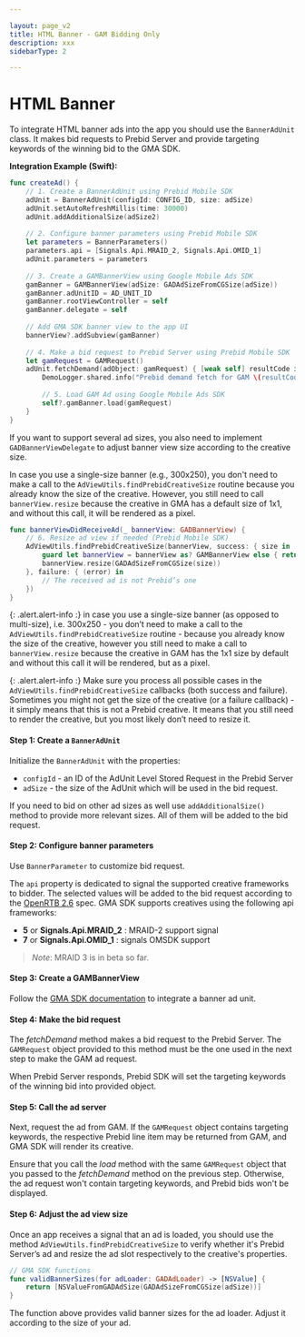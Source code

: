 ```yaml
---

layout: page_v2
title: HTML Banner - GAM Bidding Only
description: xxx
sidebarType: 2

---
```


# HTML Banner

To integrate HTML banner ads into the app you should use the `BannerAdUnit` class. It makes bid requests to Prebid Server and provide targeting keywords of the winning bid to the GMA SDK.

**Integration Example (Swift):**

```swift
func createAd() {
    // 1. Create a BannerAdUnit using Prebid Mobile SDK
    adUnit = BannerAdUnit(configId: CONFIG_ID, size: adSize)
    adUnit.setAutoRefreshMillis(time: 30000)
    adUnit.addAdditionalSize(adSize2)
    
    // 2. Configure banner parameters using Prebid Mobile SDK
    let parameters = BannerParameters()
    parameters.api = [Signals.Api.MRAID_2, Signals.Api.OMID_1]
    adUnit.parameters = parameters
    
    // 3. Create a GAMBannerView using Google Mobile Ads SDK
    gamBanner = GAMBannerView(adSize: GADAdSizeFromCGSize(adSize))
    gamBanner.adUnitID = AD_UNIT_ID
    gamBanner.rootViewController = self
    gamBanner.delegate = self
    
    // Add GMA SDK banner view to the app UI
    bannerView?.addSubview(gamBanner)
    
    // 4. Make a bid request to Prebid Server using Prebid Mobile SDK
    let gamRequest = GAMRequest()
    adUnit.fetchDemand(adObject: gamRequest) { [weak self] resultCode in
        DemoLogger.shared.info("Prebid demand fetch for GAM \(resultCode.name())")
        
        // 5. Load GAM Ad using Google Mobile Ads SDK
        self?.gamBanner.load(gamRequest)
    }
}
```

If you want to support several ad sizes, you also need to implement `GADBannerViewDelegate` to adjust banner view size according to the creative size.

In case you use a single-size banner (e.g., 300x250), you don't need to make a call to the `AdViewUtils.findPrebidCreativeSize` routine because you already know the size of the creative. However, you still need to call `bannerView.resize` because the creative in GMA has a default size of 1x1, and without this call, it will be rendered as a pixel.

```swift
func bannerViewDidReceiveAd(_ bannerView: GADBannerView) {
    // 6. Resize ad view if needed (Prebid Mobile SDK)
    AdViewUtils.findPrebidCreativeSize(bannerView, success: { size in
        guard let bannerView = bannerView as? GAMBannerView else { return }
        bannerView.resize(GADAdSizeFromCGSize(size))
    }, failure: { (error) in
        // The received ad is not Prebid’s one 
    })
}
```

{: .alert.alert-info :}
in case you use a single-size banner (as opposed to multi-size), i.e. 300x250 - you don’t need to make a call to the `AdViewUtils.findPrebidCreativeSize` routine - because you already know the size of the creative, however you still need to make a call to `bannerView.resize` because the creative in GAM has the 1x1 size by default and without this call it will be rendered, but as a pixel. 

{: .alert.alert-info :}
Make sure you process all possible cases in the  `AdViewUtils.findPrebidCreativeSize` callbacks (both success and failure).  Sometimes you might not get the size of the creative (or a failure callback) - it simply means that this is not a Prebid creative.  It means that you still need to render the creative, but you most likely don’t need to resize it.

#### Step 1: Create a `BannerAdUnit`

Initialize the `BannerAdUnit` with the properties:

- `configId` - an ID of the AdUnit Level Stored Request in the Prebid Server
- `adSize` - the size of the AdUnit which will be used in the bid request.

If you need to bid on other ad sizes as well use `addAdditionalSize()` method to provide more relevant sizes. All of them will be added to the bid request. 

#### Step 2: Configure banner parameters

Use `BannerParameter` to customize bid request. 

The `api` property is dedicated to signal the supported creative frameworks to bidder. The selected values will be added to the bid request according to the [OpenRTB 2.6](https://github.com/InteractiveAdvertisingBureau/openrtb2.x/blob/main/2.6.md) spec. GMA SDK supports creatives using the following api frameworks:

- **5** or **Signals.Api.MRAID_2** : MRAID-2 support signal
- **7** or **Signals.Api.OMID_1** : signals OMSDK support

> _Note_: MRAID 3 is in beta so far. 

#### Step 3: Create a GAMBannerView

Follow the [GMA SDK documentation](https://developers.google.com/ad-manager/mobile-ads-sdk/ios/banner) to integrate a banner ad unit. 

#### Step 4: Make the bid request

The _fetchDemand_ method makes a bid request to the Prebid Server. The `GAMRequest` object provided to this method must be the one used in the next step to make the GAM ad request.

When Prebid Server responds, Prebid SDK will set the targeting keywords of the winning bid into provided object.

#### Step 5: Call the ad server

Next, request the ad from GAM. If the `GAMRequest` object contains targeting keywords, the respective Prebid line item may be returned from GAM, and GMA SDK will render its creative. 

Ensure that you call the _load_ method with the same `GAMRequest` object that you passed to the _fetchDemand_ method on the previous step. Otherwise, the ad request won't contain targeting keywords, and Prebid bids won't be displayed.

#### Step 6: Adjust the ad view size

Once an app receives a signal that an ad is loaded, you should use the method `AdViewUtils.findPrebidCreativeSize` to verify whether it's Prebid Server’s ad and resize the ad slot respectively to the creative's properties. 

```swift
// GMA SDK functions
func validBannerSizes(for adLoader: GADAdLoader) -> [NSValue] {
    return [NSValueFromGADAdSize(GADAdSizeFromCGSize(adSize))]
}
```

The function above provides valid banner sizes for the ad loader. Adjust it according to the size of your ad.